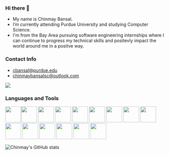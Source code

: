 
### Hi there 👋
* My name is Chinmay Bansal.
* I’m currently attending Purdue University and studying Computer Science.
* I'm from the Bay Area pursuing software engineering internships where I can continue to progress my technical skills and positevly impact the world around me in a positve way.

### Contact Info
* cbansal@purdue.edu
* chinmaybansalsc@outlook.com

[![](https://img.shields.io/badge/linkedin-%230077B5.svg?style=for-the-badge&logo=linkedin)](https://www.linkedin.com/in/chinmaybansal30/)
 



### Languages and Tools
<img height=50 src="https://cdn.jsdelivr.net/gh/devicons/devicon/icons/python/python-original.svg"/><img height=50 src="https://cdn.jsdelivr.net/gh/devicons/devicon/icons/java/java-original.svg"/>
<img height=50 src="https://cdn.jsdelivr.net/gh/devicons/devicon/icons/c/c-original.svg"/>
<img height=50 src="https://cdn.jsdelivr.net/gh/devicons/devicon/icons/xcode/xcode-original.svg"/>
<img height=50 src="https://cdn.jsdelivr.net/gh/devicons/devicon/icons/swift/swift-original.svg"/>
<img height=50 src="https://cdn.jsdelivr.net/gh/devicons/devicon/icons/html5/html5-original.svg" />
<img height=50 src="https://cdn.jsdelivr.net/gh/devicons/devicon/icons/javascript/javascript-original.svg" />
<img height=50 src="https://cdn.jsdelivr.net/gh/devicons/devicon/icons/css3/css3-original.svg" />
<img height=50 src="https://cdn.jsdelivr.net/gh/devicons/devicon/icons/git/git-plain.svg" />
<img height=50 src="https://cdn.jsdelivr.net/gh/devicons/devicon/icons/mongodb/mongodb-original.svg" />
<img height=50 src="https://cdn.jsdelivr.net/gh/devicons/devicon/icons/nextjs/nextjs-original.svg" />
<img height=50 src="https://cdn.jsdelivr.net/gh/devicons/devicon/icons/materialui/materialui-original.svg" />
<img height=50 src="https://cdn.jsdelivr.net/gh/devicons/devicon/icons/pandas/pandas-original.svg" />
<img height=50 src="https://cdn.jsdelivr.net/gh/devicons/devicon/icons/numpy/numpy-original.svg" />
<img height=50 src="https://cdn.jsdelivr.net/gh/devicons/devicon/icons/tailwindcss/tailwindcss-plain.svg" />
          
          
![Chinmay's GitHub stats](https://github-readme-stats.vercel.app/api?username=ChinmayBansal&show_icons=true&theme=dracula)

          
          

          
          
          

           
          



                                                                                                 
                                                                                          
          
